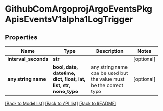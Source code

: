 # GithubComArgoprojArgoEventsPkgApisEventsV1alpha1LogTrigger


## Properties
Name | Type | Description | Notes
------------ | ------------- | ------------- | -------------
**interval_seconds** | **str** |  | [optional] 
**any string name** | **bool, date, datetime, dict, float, int, list, str, none_type** | any string name can be used but the value must be the correct type | [optional]

[[Back to Model list]](../README.md#documentation-for-models) [[Back to API list]](../README.md#documentation-for-api-endpoints) [[Back to README]](../README.md)


